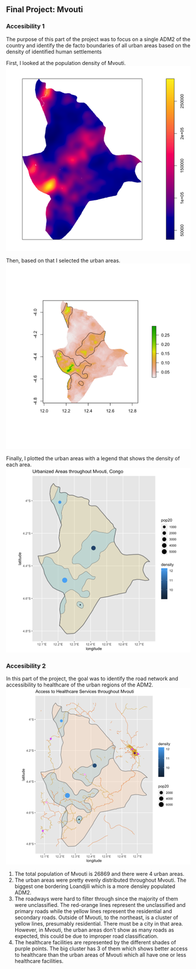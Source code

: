 ## Final Project: Mvouti
### Accesibility 1
The purpose of this part of the project was to focus on a single ADM2 of the country and identify the de facto boundaries of all urban areas based on the density of identified human settlements

First, I looked at the population density of Mvouti.
![](density1.png)

Then, based on that I selected the urban areas.
![](urbanareas2.png)

Finally, I plotted the urban areas with a legend that shows the density of each area.
![](urbanareas3.png)
### Accesibility 2
In this part of the project, the goal was to identify the road network and accessibility to healthcare of the urban regions of the ADM2.
![](healthcare.png)
1) The total population of Mvouti is 26869 and there were 4 urban areas.
2) The urban areas were pretty evenly distributed throughout Mvouti. The biggest one bordering Loandjili which is a more densley populated ADM2.
3) The roadways were hard to filter through since the majority of them were unclassified. The red-orange lines represent the unclassified and primary roads while the yellow lines represent the residential and secondary roads. Outside of Mvouti, to the northeast, is a cluster of yellow lines, presumably residential. There must be a city in that area. However, in Mvouti, the urban areas don't show as many roads as expected, this could be due to improper road classification.
4) The healthcare facilities are represented by the different shades of purple points. The big cluster has 3 of them which shows better access to healthcare than the urban areas of Mvouti which all have one or less healthcare facilities.

